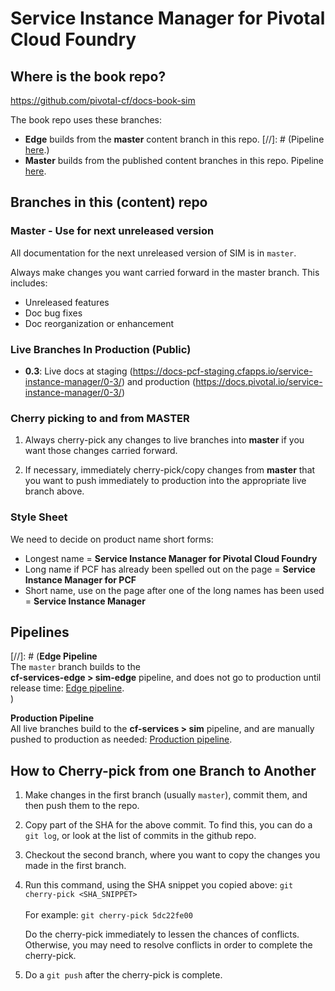# Service Instance Manager for Pivotal Cloud Foundry

## Where is the book repo?
https://github.com/pivotal-cf/docs-book-sim

The book repo uses these branches:

* **Edge** builds from the **master** content branch in this repo.
[//]: # (Pipeline [here]().)
* **Master** builds from the published content branches in this repo. Pipeline [here](https://concourse.run.pivotal.io/teams/cf-docs/pipelines/cf-services?group=sim).

## Branches in this (content) repo

### Master - Use for next unreleased version

All documentation for the next unreleased version of SIM is in `master`.

Always make changes you want carried forward in the master branch. This includes:

* Unreleased features
* Doc bug fixes
* Doc reorganization or enhancement

### Live Branches In Production (Public)

* **0.3**: Live docs at staging (https://docs-pcf-staging.cfapps.io/service-instance-manager/0-3/) and production (https://docs.pivotal.io/service-instance-manager/0-3/)

### Cherry picking to and from MASTER

1. Always cherry-pick any changes to live branches into **master** if you want those changes carried forward.

2. If necessary, immediately cherry-pick/copy changes from **master** that you want to push immediately to production into the appropriate live branch above.

### Style Sheet

We need to decide on product name short forms:
+ Longest name = **Service Instance Manager for Pivotal Cloud Foundry**
+ Long name if PCF has already been spelled out on the page = **Service Instance Manager for PCF**
+ Short name, use on the page after one of the long names has been used = **Service Instance Manager**

## Pipelines

[//]: # (**Edge Pipeline**<br>
The `master` branch builds to the <br> <strong>cf-services-edge > sim-edge</strong> pipeline, and does not go to production until release time: [Edge pipeline](). <br>)

**Production Pipeline**<br>
All live branches build to the <strong>cf-services > sim</strong> pipeline,
and are manually pushed to production as needed: [Production pipeline](https://concourse.run.pivotal.io/teams/cf-docs/pipelines/cf-services?group=sim).

## How to Cherry-pick from one Branch to Another
1. Make changes in the first branch (usually `master`), commit them, and then push them to the repo.
2. Copy part of the SHA for the above commit. To find this, you can do a `git log`, or look at the list of commits in the github repo.
3. Checkout the second branch, where you want to copy the changes you made in the first branch.
4. Run this command, using the SHA snippet you copied above:
    `git cherry-pick <SHA_SNIPPET>`<br><br>
    For example: `git cherry-pick 5dc22fe00`

    Do the cherry-pick immediately to lessen the chances of conflicts.
    Otherwise, you may need to resolve conflicts in order to complete the cherry-pick.

5. Do a `git push` after the cherry-pick is complete.<br><br>
